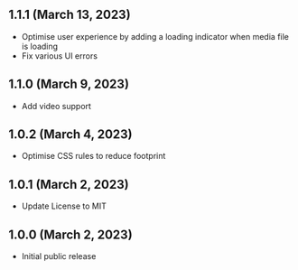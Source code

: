 ## 1.1.1 (March 13, 2023)

- Optimise user experience by adding a loading indicator when media file is loading
- Fix various UI errors

## 1.1.0 (March 9, 2023)

- Add video support

## 1.0.2 (March 4, 2023)

- Optimise CSS rules to reduce footprint

## 1.0.1 (March 2, 2023)

- Update License to MIT

## 1.0.0 (March 2, 2023)

- Initial public release